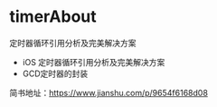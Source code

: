# timerAbout
定时器循环引用分析及完美解决方案

- iOS 定时器循环引用分析及完美解决方案 
- GCD定时器的封装

简书地址：https://www.jianshu.com/p/9654f6168d08
